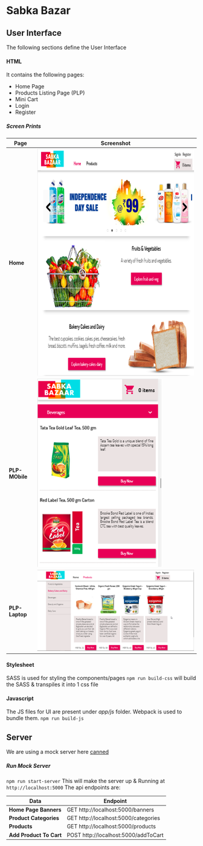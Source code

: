 # Sabka Bazar

## User Interface
The following sections define the User Interface
#### HTML
It contains the following pages:
- Home Page
- Products Listing Page (PLP)
- Mini Cart
- Login
- Register

 ##### Screen Prints
 Page | Screenshot | 
--- | --- |
**Home**| <img src="https://github.com/rohit-khanna/Learn-Web/blob/master/sabka-bazaar/screenprints/home.png" width="650" height="600"> |
**PLP-MObile**| <img src="https://github.com/rohit-khanna/Learn-Web/blob/master/sabka-bazaar/screenprints/plp-mobile.png"> |
**PLP-Laptop**| <img src="https://github.com/rohit-khanna/Learn-Web/blob/master/sabka-bazaar/screenprints/plp-laptop.png"> |
 

#### Stylesheet
SASS is used for styling the components/pages
`npm run build-css` 
will build the SASS & transpiles it into 1 css file

#### Javascript
The JS files for UI are present under *app/js* folder.
Webpack is used to bundle them.
`npm run build-js`


## Server
We are using a mock server here [canned](https://www.npmjs.com/package/canned)
##### Run Mock Server
`npm run start-server`
This will make the server up & Running at `http://localhost:5000`
The api endpoints are:



Data | Endpoint | 
--- | --- |
**Home Page  Banners** | GET http://localhost:5000/banners  |
 **Product Categories** | GET http://localhost:5000/categories |
 **Products** | GET http://localhost:5000/products |
 **Add Product To Cart** | POST http://localhost:5000/addToCart |
